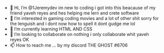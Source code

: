 - 👋 Hi, I’m @1Jeremydev im new to coding i got into this beacause of my friend yaveh reyes and hes helping me lern and crete software
- 👀 I’m interested in gaming coding movies and a lot of other shit sorry for the lenguish and i dont now how to spell it dont gudge me lol
- 🌱 I’m currently learning HTML AND CSS
- 💞️ I’m looking to collaborate on nothing i only collaborate whit  yaveh reyes OK
- 📫 How to reach me ... by my discord THE GHOST #6706

<!---
1Jeremydev/1Jeremydev is a ✨ special ✨ repository because its `README.md` (this file) appears on your GitHub profile.
You can click the Preview link to take a look at your changes.
--->
